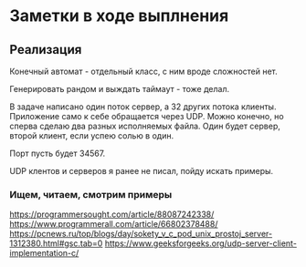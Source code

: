 Заметки в ходе выплнения
========================

Реализация
----------

Конечный автомат - отдельный класс, с ним вроде сложностей нет.

Генерировать рандом и выждать таймаут - тоже делал.

В задаче написано один поток сервер, а 32 других потока клиенты.
Приложение само к себе обращается через UDP.
Можно конечно, но сперва сделаю два разных исполняемых файла.
Один будет сервер, второй клиент, если успею солью в один.

Порт пусть будет 34567.

UDP клентов и серверов я ранее не писал, пойду искать примеры.

### Ищем, читаем, смотрим примеры

https://programmersought.com/article/88087242338/  
https://www.programmerall.com/article/66802378488/  
https://pcnews.ru/top/blogs/day/sokety_v_c_pod_unix_prostoj_server-1312380.html#gsc.tab=0
https://www.geeksforgeeks.org/udp-server-client-implementation-c/  



